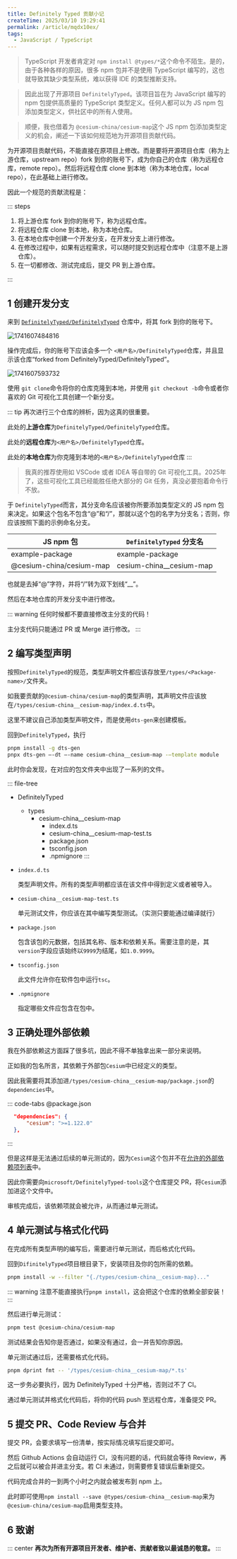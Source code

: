 ```yaml
---
title: Definitely Typed 贡献小记
createTime: 2025/03/10 19:29:41
permalink: /article/mqdx10ex/
tags:
  - JavaScript / TypeScript
---
```

> TypeScript 开发者肯定对 `npm install @types/*`这个命令不陌生。是的，由于各种各样的原因，很多 npm 包并不是使用 TypeScript 编写的，这也就导致其缺少类型系统，难以获得 IDE 的类型推断支持。

> 因此出现了开源项目 `DefinitelyTyped`。该项目旨在为 JavaScript 编写的 npm 包提供高质量的 TypeScript 类型定义。任何人都可以为 JS npm 包添加类型定义，供社区中的所有人使用。

> 顺便，我也借着为 `@cesium-china/cesium-map`这个 JS npm 包添加类型定义的机会，阐述一下该如何规范地为开源项目贡献代码。

<!-- more -->

为开源项目贡献代码，不能直接在原项目上修改。而是要将开源项目仓库（称为上游仓库，upstream repo）fork 到你的账号下，成为你自己的仓库（称为远程仓库，remote repo）。然后将远程仓库 clone 到本地（称为本地仓库，local repo），在此基础上进行修改。

因此一个规范的贡献流程是：

::: steps

1. 将上游仓库 fork 到你的账号下，称为远程仓库。
2. 将远程仓库 clone 到本地，称为本地仓库。
3. 在本地仓库中创建一个开发分支，在开发分支上进行修改。
4. 在修改过程中，如果有远程需求，可以随时提交到远程仓库中（注意不是上游仓库）。
5. 在一切都修改、测试完成后，提交 PR 到上游仓库。

:::

## 1 创建开发分支

来到 [`DefinitelyTyped/DefinitelyTyped`](https://github.com/DefinitelyTyped/DefinitelyTyped) 仓库中，将其 fork 到你的账号下。

![1741607484816](https://oss.yoake.cc/yoyopics/article/250310-DefinitelyTyped/1741607484816.webp)

操作完成后，你的账号下应该会多一个 `<用户名>/DefinitelyTyped`仓库，并且显示该仓库“forked from DefinitelyTyped/DefinitelyTyped”。

![1741607593732](https://oss.yoake.cc/yoyopics/article/250310-DefinitelyTyped/1741607593732.webp)

使用 `git clone`命令将你的仓库克隆到本地，并使用 `git checkout -b`命令或者你喜欢的 Git 可视化工具创建一个新分支。

::: tip
再次进行三个仓库的辨析，因为这真的很重要。

此处的**上游仓库**为`DefinitelyTyped/DefinitelyTyped`仓库。

此处的**远程仓库**为`<用户名>/DefinitelyTyped`仓库。

此处的**本地仓库**为你克隆到本地的`<用户名>/DefinitelyTyped`仓库
:::

> 我真的推荐使用如 VSCode 或者 IDEA 等自带的 Git 可视化工具。2025年了，这些可视化工具已经能胜任绝大部分的 Git 任务，真没必要抱着命令行不放。

于 `DefinitelyTyped`而言，其分支命名应该被你所要添加类型定义的 JS npm 包来决定。如果这个包名不包含“@”和“/”，那就以这个包的名字为分支名；否则，你应该按照下面的示例命名分支。

| JS npm 包                | `DefinitelyTyped` 分支名 |
| ------------------------ | -------------------------- |
| example-package          | example-package            |
| @cesium-china/cesium-map | cesium-china__cesium-map   |

也就是去掉“@”字符，并将“/”转为双下划线“__”。

然后在本地仓库的开发分支中进行修改。

::: warning
任何时候都不要直接修改主分支的代码！

主分支代码只能通过 PR 或 Merge 进行修改。
:::

## 2 编写类型声明

按照`DefinitelyTyped`的规范，类型声明文件都应该存放至`/types/<Package-name>/`文件夹。

如我要贡献的`@cesium-china/cesium-map`的类型声明，其声明文件应该放在`/types/cesium-china__cesium-map/index.d.ts`中。

这里不建议自己添加类型声明文件，而是使用`dts-gen`来创建模板。

回到`DefinitelyTyped`，执行

```bash
pnpm install -g dts-gen
pnpx dts-gen –-dt –-name cesium-china__cesium-map -–template module
```

此时你会发现，在对应的包文件夹中出现了一系列的文件。

::: file-tree

- DefinitelyTyped
  - types
    - cesium-china__cesium-map
      - index.d.ts
      - cesium-china__cesium-map-test.ts
      - package.json
      - tsconfig.json
      - .npmignore
:::

- `index.d.ts`

  类型声明文件。所有的类型声明都应该在该文件中得到定义或者被导入。

- `cesium-china__cesium-map-test.ts`

  单元测试文件，你应该在其中编写类型测试。（实测只要能通过编译就行）

- `package.json`

  包含该包的元数据，包括其名称、版本和依赖关系。需要注意的是，其`version`字段应该始终以`9999`为结尾，如`1.0.9999`。

- `tsconfig.json`

  此文件允许你在软件包中运行`tsc`。

- `.npmignore`

  指定哪些文件应包含在包中。


## 3 正确处理外部依赖

我在外部依赖这方面踩了很多坑，因此不得不单独拿出来一部分来说明。

正如我的包名所言，其依赖于外部包`Cesium`中已经定义的类型。

因此我需要将其添加进`/types/cesium-china__cesium-map/package.json`的`dependencies`中。

::: code-tabs
@package.json
```json
  "dependencies": {
      "cesium": ">=1.122.0"
  },
```
:::

但是这样是无法通过后续的单元测试的，因为`Cesium`这个包并不在[允许的外部依赖项列表](https://github.com/microsoft/DefinitelyTyped-tools/blob/main/packages/definitions-parser/allowedPackageJsonDependencies.txt)中。

因此你需要向`microsoft/DefinitelyTyped-tools`这个仓库提交 PR，将`Cesium`添加进这个文件中。

审核完成后，该依赖项就会被允许，从而通过单元测试。

## 4 单元测试与格式化代码

在完成所有类型声明的编写后，需要进行单元测试，而后格式化代码。

回到`DifinitelyTyped`项目根目录下，安装项目及你的包所需的依赖。

```bash
pnpm install -w --filter "{./types/cesium-china__cesium-map}..."
```

::: warning
注意不能直接执行`pnpm install`，这会把这个仓库的依赖全部安装！
:::

然后进行单元测试：

```bash
pnpm test @cesium-china/cesium-map
```

测试结果会告知你是否通过，如果没有通过，会一并告知你原因。

单元测试通过后，还需要格式化代码。

```bash
pnpm dprint fmt -- '/types/cesium-china__cesium-map/*.ts'
```

这一步务必要执行，因为 DefinitelyTyped 十分严格，否则过不了 CI。

通过单元测试并格式化代码后，将你的代码 push 至远程仓库，准备提交 PR。

## 5 提交 PR、Code Review 与合并

提交 PR，会要求填写一份清单，按实际情况填写后提交即可。

然后 Github Actions 会自动运行 CI，没有问题的话，代码就会等待 Review，再之后就可以被合并进主分支。若 CI 未通过，则需要修复错误后重新提交。

代码完成合并的一到两个小时之内就会被发布到 npm 上。

此时即可使用`npm install --save @types/cesium-china__cesium-map`来为`@cesium-china/cesium-map`启用类型支持。

## 6 致谢

::: center
**再次为所有开源项目开发者、维护者、贡献者致以最诚恳的敬意。**
:::